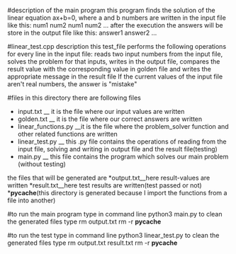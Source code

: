 #description of the main program
this program finds the solution of the linear equation ax+b=0, where a and b numbers are written in the input file like this:
 num1 num2
 num1 num2
 ...
after the execution the answers will be store in the output file like this:
 answer1
 answer2
 ... 

#linear_test.cpp description
this test_file performs the following operations for every line in the input file:
reads two input numbers from the input file, solves the problem for that inputs, writes in the output file, 
compares the result value with the corresponding value in golden file and writes the appropriate message in the result file
If the current values of the input file aren't real numbers, the answer is "mistake"

#files
 in this directory there are following files
* input.txt __ it is the file where our input values are written
* golden.txt __ it is the file where our correct answers are written
* linear_functions.py __it is the file where the problem_solver function and other related functions are written
* linear_test.py __ this .py file contains the operations of reading from the input file, solving and writing in output file and the result file(testing)
* main.py __ this file contains the program which solves our main problem (without testing)

the files that will be generated are 
*output.txt__here result-values are written
*result.txt__here test results are written(test passed or not)
*__pycache__(this directory is generated because I import the functions from a file into another)

#to run the main program type in command line
 python3 main.py
to clean the generated files type 
 rm output.txt
 rm -r __pycache__


#to run the test type in command line
 python3 linear_test.py
to clean the generated files type 
 rm output.txt result.txt
 rm -r __pycache__
